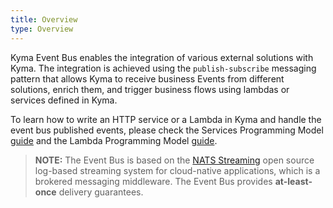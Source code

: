 ```yaml
---
title: Overview
type: Overview
---
```


Kyma Event Bus enables the integration of various external solutions with Kyma. The integration is achieved using the `publish-subscribe` messaging pattern that allows Kyma to receive business Events from different solutions, enrich them, and trigger business flows using lambdas or services defined in Kyma.

To learn how to write an HTTP service or a Lambda in Kyma and handle the event bus published events, please check the Services Programming Model [guide](013-service-programming-model.md) and the Lambda Programming Model [guide](../../serverless/docs/035-programming-model.md).

> **NOTE:** The Event Bus is based on the [NATS Streaming](https://github.com/nats-io/nats-streaming-server/releases) open source log-based streaming system for cloud-native applications, which is a brokered messaging middleware. The Event Bus provides **at-least-once** delivery guarantees.
